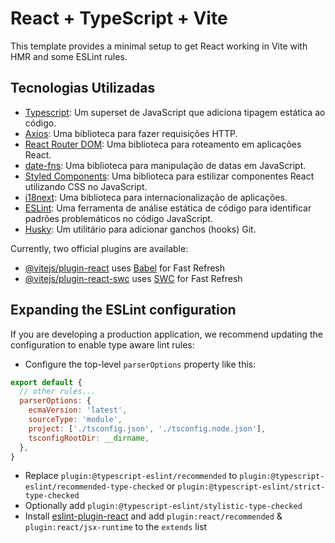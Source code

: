 # React + TypeScript + Vite

This template provides a minimal setup to get React working in Vite with HMR and some ESLint rules.

## Tecnologias Utilizadas

- [Typescript](https://www.typescriptlang.org/): Um superset de JavaScript que adiciona tipagem estática ao código.
- [Axios](https://axios-http.com/): Uma biblioteca para fazer requisições HTTP.
- [React Router DOM](https://reactrouter.com/): Uma biblioteca para roteamento em aplicações React.
- [date-fns](https://date-fns.org/): Uma biblioteca para manipulação de datas em JavaScript.
- [Styled Components](https://styled-components.com/): Uma biblioteca para estilizar componentes React utilizando CSS no JavaScript.
- [i18next](https://www.i18next.com/): Uma biblioteca para internacionalização de aplicações.
- [ESLint](https://eslint.org/): Uma ferramenta de análise estática de código para identificar padrões problemáticos no código JavaScript.
- [Husky](https://github.com/typicode/husky): Um utilitário para adicionar ganchos (hooks) Git.

Currently, two official plugins are available:

- [@vitejs/plugin-react](https://github.com/vitejs/vite-plugin-react/blob/main/packages/plugin-react/README.md) uses [Babel](https://babeljs.io/) for Fast Refresh
- [@vitejs/plugin-react-swc](https://github.com/vitejs/vite-plugin-react-swc) uses [SWC](https://swc.rs/) for Fast Refresh

## Expanding the ESLint configuration

If you are developing a production application, we recommend updating the configuration to enable type aware lint rules:

- Configure the top-level `parserOptions` property like this:

```js
export default {
  // other rules...
  parserOptions: {
    ecmaVersion: 'latest',
    sourceType: 'module',
    project: ['./tsconfig.json', './tsconfig.node.json'],
    tsconfigRootDir: __dirname,
  },
}
```

- Replace `plugin:@typescript-eslint/recommended` to `plugin:@typescript-eslint/recommended-type-checked` or `plugin:@typescript-eslint/strict-type-checked`
- Optionally add `plugin:@typescript-eslint/stylistic-type-checked`
- Install [eslint-plugin-react](https://github.com/jsx-eslint/eslint-plugin-react) and add `plugin:react/recommended` & `plugin:react/jsx-runtime` to the `extends` list
